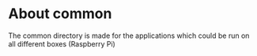 # About common

The common directory is made for the applications which could be run on all different boxes (Raspberry Pi)